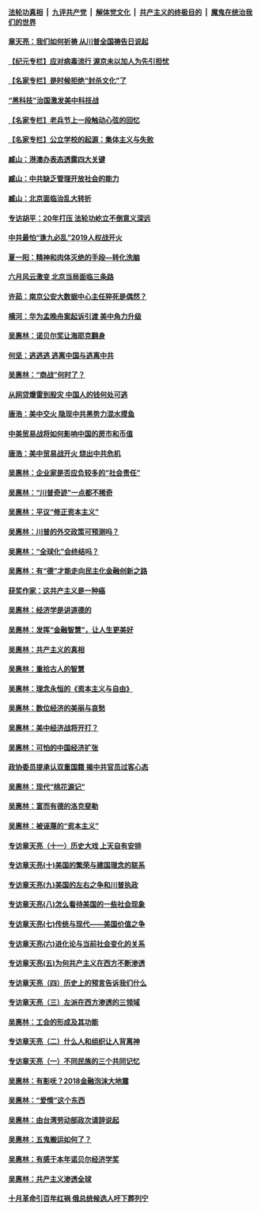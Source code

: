 

####  [法轮功真相](../../../../basic/blob/master/README.md?t=06290402) &nbsp;|&nbsp; [九评共产党](../../../../9ping.md/blob/master/README.md?t=06290402) &nbsp;|&nbsp; [解体党文化](../../../../jtdwh.md/blob/master/README.md?t=06290402)  &nbsp;|&nbsp; [共产主义的终极目的](../../../../gczydzjmd.md/blob/master/README.md?t=06290402) &nbsp;|&nbsp; [魔鬼在统治我们的世界](../../../../mgztzwmdsj.md/blob/master/README.md?t=06290402) 

#### [章天亮：我们如何祈祷 从川普全国祷告日说起](../pages/nsc423/n11944627.md?t=06290402) 

#### [【纪元专栏】应对病毒流行 渥京未以加人为先引担忧](../pages/nsc423/n11875714.md?t=06290402) 

#### [【名家专栏】是时候拒绝“封杀文化”了](../pages/nsc423/n11814093.md?t=06290402) 

#### [“黑科技”治国激发美中科技战](../pages/nsc423/n11638056.md?t=06290402) 

#### [【名家专栏】老兵节上一段触动心弦的回忆](../pages/nsc423/n11646016.md?t=06290402) 

#### [【名家专栏】公立学校的起源：集体主义与失败](../pages/nsc423/n11601833.md?t=06290402) 

#### [臧山：港澳办表态透露四大关键](../pages/nsc423/n11421628.md?t=06290402) 

#### [臧山：中共缺乏管理开放社会的能力](../pages/nsc423/n11407457.md?t=06290402) 

#### [臧山：北京面临治乱大转折](../pages/nsc423/n11406895.md?t=06290402) 

#### [专访胡平：20年打压 法轮功屹立不倒意义深远](../pages/nsc423/n11398800.md?t=06290402) 

#### [中共最怕“逢九必乱”2019人权战开火](../pages/nsc423/n11385248.md?t=06290402) 

#### [夏一阳：精神和肉体灭绝的手段—转化洗脑](../pages/nsc423/n11368250.md?t=06290402) 

#### [六月风云激变 北京当局面临三条路](../pages/nsc423/n11313668.md?t=06290402) 

#### [许茹：南京公安大数据中心主任猝死是偶然？](../pages/nsc423/n11064744.md?t=06290402) 

#### [横河：华为孟晚舟案起诉引渡 美中角力升级](../pages/nsc423/n11027230.md?t=06290402) 

#### [吴惠林：诺贝尔奖让海耶克翻身](../pages/nsc423/n10890049.md?t=06290402) 

#### [何坚：逃逃逃 逃离中国与逃离中共](../pages/nsc423/n10592891.md?t=06290402) 

#### [吴惠林：“商战”何时了？](../pages/nsc423/n10573558.md?t=06290402) 

#### [从网贷爆雷到股灾 中国人的钱何处可逃](../pages/nsc423/n10572800.md?t=06290402) 

#### [唐浩：美中交火 隐现中共黑势力混水摸鱼](../pages/nsc423/n10544040.md?t=06290402) 

#### [中美贸易战将如何影响中国的房市和币值](../pages/nsc423/n10543697.md?t=06290402) 

#### [唐浩：美中贸易战开火 烧出中共危机](../pages/nsc423/n10540126.md?t=06290402) 

#### [吴惠林：企业家是否应负较多的“社会责任”](../pages/nsc423/n10535022.md?t=06290402) 

#### [吴惠林：“川普奇迹”一点都不稀奇](../pages/nsc423/n10512808.md?t=06290402) 

#### [吴惠林：平议“修正资本主义”](../pages/nsc423/n10495724.md?t=06290402) 

#### [吴惠林：川普的外交政策可预测吗？](../pages/nsc423/n10462387.md?t=06290402) 

#### [吴惠林：“全球化”会终结吗？](../pages/nsc423/n10452838.md?t=06290402) 

#### [吴惠林：有“德”才能走向民主化金融创新之路](../pages/nsc423/n10432292.md?t=06290402) 

#### [获奖作家：这共产主义是一种癌](../pages/nsc423/n10431541.md?t=06290402) 

#### [吴惠林：经济学是讲道德的](../pages/nsc423/n10398014.md?t=06290402) 

#### [吴惠林：发挥“金融智慧”，让人生更美好](../pages/nsc423/n10375019.md?t=06290402) 

#### [吴惠林：共产主义的真相](../pages/nsc423/n10351394.md?t=06290402) 

#### [吴惠林：重拾古人的智慧](../pages/nsc423/n10337691.md?t=06290402) 

#### [吴惠林：理念永恒的《资本主义与自由》](../pages/nsc423/n10316274.md?t=06290402) 

#### [吴惠林：数位经济的美丽与哀愁](../pages/nsc423/n10292946.md?t=06290402) 

#### [吴惠林：美中经济战将开打？](../pages/nsc423/n10258825.md?t=06290402) 

#### [吴惠林：可怕的中国经济扩张](../pages/nsc423/n10219147.md?t=06290402) 

#### [政协委员提承认双重国籍 揭中共官员过客心态](../pages/nsc423/n10208809.md?t=06290402) 

#### [吴惠林：现代“桃花源记”](../pages/nsc423/n10185234.md?t=06290402) 

#### [吴惠林：富而有德的洛克斐勒](../pages/nsc423/n10142264.md?t=06290402) 

#### [吴惠林：被诬蔑的“资本主义”](../pages/nsc423/n10124816.md?t=06290402) 

#### [专访章天亮（十一）历史大戏 上天自有安排](../pages/nsc423/n10094905.md?t=06290402) 

#### [专访章天亮(十)美国的繁荣与建国理念的联系](../pages/nsc423/n10094899.md?t=06290402) 

#### [专访章天亮(九)美国的左右之争和川普执政](../pages/nsc423/n10094889.md?t=06290402) 

#### [专访章天亮(八)怎么看待美国的一些社会现象](../pages/nsc423/n10094857.md?t=06290402) 

#### [专访章天亮(七)传统与现代——美国价值之争](../pages/nsc423/n10093140.md?t=06290402) 

#### [专访章天亮(六)进化论与当前社会变化的关系](../pages/nsc423/n10092036.md?t=06290402) 

#### [专访章天亮(五)为何共产主义在西方不断渗透](../pages/nsc423/n10083620.md?t=06290402) 

#### [专访章天亮（四）历史上的预言告诉我们什么](../pages/nsc423/n10083606.md?t=06290402) 

#### [专访章天亮（三）左派在西方渗透的三领域](../pages/nsc423/n10081115.md?t=06290402) 

#### [吴惠林：工会的形成及其功能](../pages/nsc423/n10080633.md?t=06290402) 

#### [专访章天亮（二）什么人和组织让人背离神](../pages/nsc423/n10076637.md?t=06290402) 

#### [专访章天亮（一）不同民族的三个共同记忆](../pages/nsc423/n10074188.md?t=06290402) 

#### [吴惠林：有影呒？2018金融泡沫大地震](../pages/nsc423/n10040534.md?t=06290402) 

#### [吴惠林：“爱情”这个东西](../pages/nsc423/n10019423.md?t=06290402) 

#### [吴惠林：由台湾劳动部政次请辞说起](../pages/nsc423/n9979679.md?t=06290402) 

#### [吴惠林：五鬼搬运如何了？](../pages/nsc423/n9925338.md?t=06290402) 

#### [吴惠林：有感于本年诺贝尔经济学奖](../pages/nsc423/n9871883.md?t=06290402) 

#### [吴惠林：共产主义渗透全球](../pages/nsc423/n9812748.md?t=06290402) 

#### [十月革命引百年红祸 俄总统候选人吁下葬列宁](../pages/nsc423/n9810182.md?t=06290402) 

